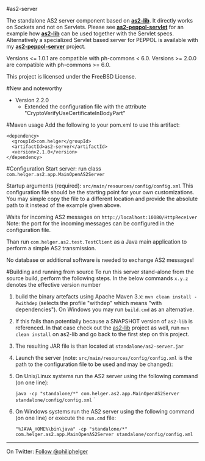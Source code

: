 #as2-server

The standalone AS2 server component based on **[as2-lib](https://github.com/phax/as2-lib)**.
It directly works on Sockets and not on Servlets. Please see **[as2-peppol-servlet](https://github.com/phax/as2-peppol-servlet)** for an example how **[as2-lib](https://github.com/phax/as2-lib)** can be used together with the Servlet specs.
Alternatively a specialized Servlet based server for PEPPOL is available with my **[as2-peppol-server](https://github.com/phax/as2-peppol-server)** project.

Versions <= 1.0.1 are compatible with ph-commons < 6.0.
Versions >= 2.0.0 are compatible with ph-commons >= 6.0.

This project is licensed under the FreeBSD License.

#New and noteworthy

  * Version 2.2.0
    * Extended the configuration file with the attribute "CryptoVerifyUseCertificateInBodyPart"

#Maven usage
Add the following to your pom.xml to use this artifact:
```
<dependency>
  <groupId>com.helger</groupId>
  <artifactId>as2-server</artifactId>
  <version>2.1.0</version>
</dependency>
```

#Configuration
Start server: run class `com.helger.as2.app.MainOpenAS2Server`

Startup arguments (required): `src/main/resources/config/config.xml`
This configuration file should be the starting point for your own customizations. You may simple copy the file to a different location and provide the absolute path to it instead of the example given above. 

Waits for incoming AS2 messages on `http://localhost:10080/HttpReceiver`
Note: the port for the incoming messages can be configured in the configuration file.

Than run `com.helger.as2.test.TestClient` as a Java main application to perform a simple AS2 transmission.

No database or additional software is needed to exchange AS2 messages!

#Building and running from source
To run this server stand-alone from the source build, perform the following steps.
In the below commands `x.y.z` denotes the effective version number

1. build the binary artefacts using Apache Maven 3.x: `mvn clean install -Pwithdep` (selects the profile "withdep" which means "with dependencies"). On Windows you may run `build.cmd` as an alternative.
  1. If this fails than potentially because a SNAPSHOT version of `as2-lib` is referenced. In that case check out the [as2-lib](https://github.com/phax/as2-lib/) project as well, run `mvn clean install` on as2-lib and go back to the first step on this project. 
2. The resulting JAR file is than located at `standalone/as2-server.jar`
3. Launch the server (note: `src/main/resources/config/config.xml` is the path to the configuration file to be used and may be changed): 
  1. On Unix/Linux systems run the AS2 server using the following command (on one line):
  
     `java -cp "standalone/*" com.helger.as2.app.MainOpenAS2Server standalone/config/config.xml`
`
  2. On Windows systems run the AS2 server using the following command (on one line) or execute the `run.cmd` file:
  
     `"%JAVA_HOME%\bin\java" -cp "standalone/*" com.helger.as2.app.MainOpenAS2Server standalone/config/config.xml`

---

On Twitter: <a href="https://twitter.com/philiphelger">Follow @philiphelger</a>
